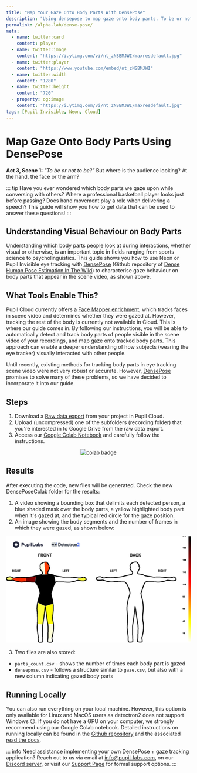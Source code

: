 ```yaml
---
title: "Map Your Gaze Onto Body Parts With DensePose"
description: "Using densepose to map gaze onto body parts. To be or not to be? proclaims Prince Hamlet while holding a skull in his hand. But, where is the audience looking? At the hand, at the arm, or the face?"
permalink: /alpha-lab/dense-pose/
meta:
  - name: twitter:card
    content: player
  - name: twitter:image
    content: "https://i.ytimg.com/vi/nt_zNSBMJWI/maxresdefault.jpg"
  - name: twitter:player
    content: "https://www.youtube.com/embed/nt_zNSBMJWI"
  - name: twitter:width
    content: "1280"
  - name: twitter:height
    content: "720"
  - property: og:image
    content: "https://i.ytimg.com/vi/nt_zNSBMJWI/maxresdefault.jpg"
tags: [Pupil Invisible, Neon, Cloud]
---
```


<script setup>
import TagLinks from '@components/TagLinks.vue'
</script>

# Map Gaze Onto Body Parts Using DensePose

<TagLinks :tags="$frontmatter.tags" />

<Youtube src="nt_zNSBMJWI"/>

**Act 3, Scene 1:** _"To be or not to be?"_ But where is the audience looking? At the hand, the face or the arm? <br>

::: tip
Have you ever wondered which body parts we gaze upon while conversing with others? Where a professional basketball player looks just before passing? Does hand movement play a role when delivering a speech? This guide will show you how to get data that can be used to answer these questions!
:::

## Understanding Visual Behaviour on Body Parts

Understanding which body parts people look at during interactions, whether visual or otherwise, is an important topic in
fields ranging from sports science to psycholinguistics. This guide shows you how to use Neon or Pupil Invisible eye
tracking with [DensePose](https://github.com/facebookresearch/DensePose) (Github repository of [Dense Human Pose Estimation In The Wild](https://arxiv.org/abs/1802.00434))
to characterise gaze behaviour on body parts that appear in the scene video, as shown above.

## What Tools Enable This?

Pupil Cloud currently offers a [Face Mapper enrichment](https://docs.pupil-labs.com/neon/pupil-cloud/enrichments/face-mapper/), which tracks faces in scene video and determines whether they were gazed at. However, tracking the rest of the body is currently not available in Cloud. This is where our guide comes in. By following our instructions, you will be able to automatically detect and track body parts of people visible in the scene video of your recordings, and map gaze onto tracked body parts. This approach can enable a deeper understanding of how subjects (wearing the eye tracker) visually interacted with other people.

Until recently, existing methods for tracking body parts in eye tracking scene video were not very robust or accurate. However, [DensePose](https://github.com/facebookresearch/DensePose) promises to solve many of these problems, so we have decided to incorporate it into our guide.

## Steps

1. Download a [Raw data export]() from your project in Pupil Cloud.
2. Upload (uncompressed) one of the subfolders (recording folder) that you're interested in to Google Drive from the raw data export.
3. Access our [Google Colab Notebook](https://colab.research.google.com/drive/1s6mBNAhcnxhJlqxeaQ2IZMk_Ca381p25?usp=sharing) and carefully follow the instructions.

<div class="mb-4" style="display:flex;justify-content:center;">
  <a href="https://colab.research.google.com/drive/1s6mBNAhcnxhJlqxeaQ2IZMk_Ca381p25?usp=sharing" target="_blank">
    <img style="width:180px" src="https://img.shields.io/static/v1?label=&message=Open%20in%20Google%20Colab&color=blue&labelColor=grey&logo=Google%20Colab&logoColor=#F9AB00" alt="colab badge">
  </a>
</div>

## Results

After executing the code, new files will be generated. Check the new DensePoseColab folder for the results:

1. A video showing a bounding box that delimits each detected person, a blue shaded mask over the body parts, a yellow highlighted body part when it's gazed at, and the typical red circle for the gaze position.
2. An image showing the body segments and the number of frames in which they were gazed, as shown below:

![Densepose Results](./densepose-result.png)

3. Two files are also stored:

- `parts_count.csv` - shows the number of times each body part is gazed
- `densepose.csv` - follows a structure similar to `gaze.csv`, but also with a new column indicating gazed body parts

## Running Locally

You can also run everything on your local machine. However, this option is only available for Linux and MacOS users as detectron2 does not support Windows 😕. If you do not have a GPU on your computer, we strongly recommend using our Google Colab notebook. Detailed instructions on running locally can be found in the [Github repository](https://github.com/pupil-labs/densepose-module) and the associated [read the docs](https://densepose-module.readthedocs.io/).

::: info
Need assistance implementing your own DensePose + gaze tracking application? Reach out to us via email at [info@pupil-labs.com](mailto:info@pupil-labs.com), on our [Discord server](https://pupil-labs.com/chat/), or visit our [Support Page](https://pupil-labs.com/products/support/) for formal support options.
:::
